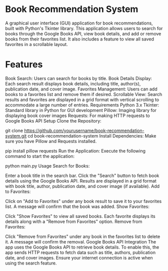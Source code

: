# Book Recommendation System
A graphical user interface (GUI) application for book recommendations, built with Python's Tkinter library. This application allows users to search for books through the Google Books API, view book details, and add or remove books from their favorites list. It also includes a feature to view all saved favorites in a scrollable layout.

# Features
Book Search: Users can search for books by title.
Book Details Display: Each search result displays book details, including title, author(s), publication date, and cover image.
Favorites Management: Users can add books to a favorites list and remove them if desired.
Scrollable View: Search results and favorites are displayed in a grid format with vertical scrolling to accommodate a large number of entries.
Requirements
Python 3.x
Tkinter: Standard library in Python for GUI development
Pillow: Imaging library for displaying book cover images
Requests: For making HTTP requests to Google Books API
Setup
Clone the Repository:

git clone https://github.com/yourusername/book-recommendation-system.git
cd book-recommendation-system
Install Dependencies: Make sure you have Pillow and Requests installed.

pip install pillow requests
Run the Application: Execute the following command to start the application:

python main.py
Usage
Search for Books:

Enter a book title in the search bar.
Click the "Search" button to fetch book details using the Google Books API.
Results are displayed in a grid format with book title, author, publication date, and cover image (if available).
Add to Favorites:

Click on "Add to Favorites" under any book result to save it to your favorites list.
A message will confirm that the book was added.
Show Favorites:

Click "Show Favorites" to view all saved books.
Each favorite displays its details along with a "Remove from Favorites" option.
Remove from Favorites:

Click "Remove from Favorites" under any book in the favorites list to delete it.
A message will confirm the removal.
Google Books API Integration
The app uses the Google Books API to retrieve book details. To enable this, the app sends HTTP requests to fetch data such as title, authors, publication date, and cover images. Ensure your internet connection is active when using the search feature.
